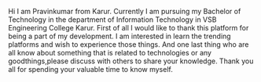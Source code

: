 Hi I am Pravinkumar from Karur.
Currently I am pursuing my Bachelor of Technology in the department of Information Technology in VSB Engineering College Karur.
First of all I would like to thank this platform for being a part of my development.
I am interested in learn the trending platforms and wish to experience those things.
And one last thing who are all know about something that is related to technologies or any goodthings,please discuss with others to share your knowledge.
Thank you all for spending your valuable time to know myself.
